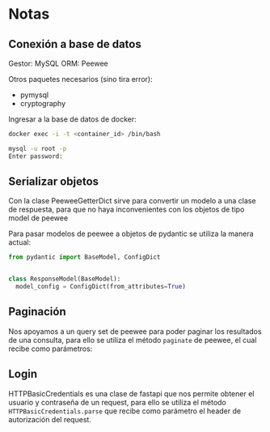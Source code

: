 # Notas

## Conexión a base de datos

Gestor: MySQL
ORM: Peewee

Otros paquetes necesarios (sino tira error):

- pymysql
- cryptography

Ingresar a la base de datos de docker:

```bash
docker exec -i -t <container_id> /bin/bash

mysql -u root -p
Enter password:
```

## Serializar objetos

Con la clase PeeweeGetterDict sirve para convertir un modelo a una clase de respuesta, para que no haya inconvenientes con los objetos de tipo model de peewee

Para pasar modelos de peewee a objetos de pydantic se utiliza la manera actual:

```python
from pydantic import BaseModel, ConfigDict


class ResponseModel(BaseModel):
  model_config = ConfigDict(from_attributes=True)
```

## Paginación

Nos apoyamos a un query set de peewee para poder paginar los resultados de una consulta, para ello se utiliza el método `paginate` de peewee, el cual recibe como parámetros:

## Login

HTTPBasicCredentials es una clase de fastapi que nos permite obtener el usuario y contraseña de un request, para ello se utiliza el método `HTTPBasicCredentials.parse` que recibe como parámetro el header de autorización del request.
